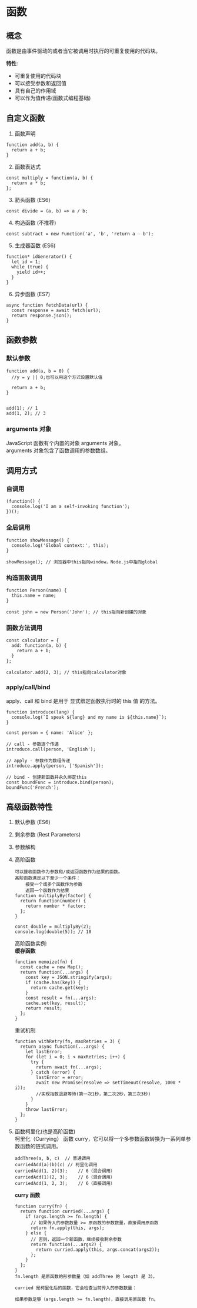 # 函数
## 概念
函数是由事件驱动的或者当它被调用时执行的可重复使用的代码块。

**特性**:
* 可重复使用的代码块
* 可以接受参数和返回值
* 具有自己的作用域
* 可以作为值传递(函数式编程基础)
## 自定义函数
1. 函数声明
```
function add(a, b) {
  return a + b;
}
```
2. 函数表达式
```
const multiply = function(a, b) {
  return a * b;
};
```
3. 箭头函数 (ES6)
```
const divide = (a, b) => a / b;
```
4. 构造函数 (不推荐)
```
const subtract = new Function('a', 'b', 'return a - b');
```
5. 生成器函数 (ES6)
```
function* idGenerator() {
  let id = 1;
  while (true) {
    yield id++;
  }
}
```
6. 异步函数 (ES7)
```
async function fetchData(url) {
  const response = await fetch(url);
  return response.json();
}
```
## 函数参数

### 默认参数
```
function add(a, b = 0) {
  //y = y || 0;也可以用这个方式设置默认值

  return a + b;
}


add(1); // 1
add(1, 2); // 3
```

### arguments 对象
JavaScript 函数有个内置的对象 arguments 对象。  
arguments 对象包含了函数调用的参数数组。  

## 调用方式

### 自调用
```
(function() {
  console.log('I am a self-invoking function');
})();
```

### 全局调用
```
function showMessage() {
  console.log('Global context:', this);
}

showMessage(); // 浏览器中this指向window，Node.js中指向global
```

### 构造函数调用
```
function Person(name) {
  this.name = name;
}

const john = new Person('John'); // this指向新创建的对象
```
### 函数方法调用
```
const calculator = {
  add: function(a, b) {
    return a + b;
  }
};

calculator.add(2, 3); // this指向calculator对象
```
### apply/call/bind
apply、call 和 bind 是用于 显式绑定函数执行时的 this 值 的方法。
```
function introduce(lang) {
  console.log(`I speak ${lang} and my name is ${this.name}`);
}

const person = { name: 'Alice' };

// call - 参数逐个传递
introduce.call(person, 'English'); 

// apply - 参数作为数组传递
introduce.apply(person, ['Spanish']);

// bind - 创建新函数并永久绑定this
const boundFunc = introduce.bind(person);
boundFunc('French');
```
## 高级函数特性
1. 默认参数 (ES6)
2. 剩余参数 (Rest Parameters)
3. 参数解构
4. 高阶函数
    ```
    可以接收函数作为参数和/或返回函数作为结果的函数。
    高阶函数满足以下至少一个条件：
        接受一个或多个函数作为参数
        返回一个函数作为结果
    function multiplyBy(factor) {
      return function(number) {
        return number * factor;
      };
    }

    const double = multiplyBy(2);
    console.log(double(5)); // 10
    ```
    高阶函数实例:   
    **缓存函数**
    ```
    function memoize(fn) {
      const cache = new Map();
      return function(...args) {
        const key = JSON.stringify(args);
        if (cache.has(key)) {
          return cache.get(key);
        }
        const result = fn(...args);
        cache.set(key, result);
        return result;
      };
    }
    ```
    重试机制
    ```
    function withRetry(fn, maxRetries = 3) {
      return async function(...args) {
        let lastError;
        for (let i = 0; i < maxRetries; i++) {
          try {
            return await fn(...args);
          } catch (error) {
            lastError = error;
            await new Promise(resolve => setTimeout(resolve, 1000 * i));
            //实现指数退避等待(第一次1秒，第二次2秒，第三次3秒)
          }
        }
        throw lastError;
      };
    }
    ```


5. 函数柯里化(也是高阶函数)  
    柯里化（Currying） 函数 curry，它可以将一个多参数函数转换为一系列单参数函数的链式调用。
    ```
    addThree(a, b, c)  // 普通调用
    curriedAdd(a)(b)(c) // 柯里化调用
    curriedAdd(1, 2)(3);    // 6（混合调用）
    curriedAdd(1)(2, 3);    // 6（混合调用）
    curriedAdd(1, 2, 3);    // 6（直接调用）
    ```

    **curry 函数**

    ```
    function curry(fn) {
      return function curried(...args) {
        if (args.length >= fn.length) {
          // 如果传入的参数数量 >= 原函数的参数数量，直接调用原函数
          return fn.apply(this, args);
        } else {
          // 否则，返回一个新函数，继续接收剩余参数
          return function(...args2) {
            return curried.apply(this, args.concat(args2));
          };
        }
      };
    }
    fn.length 是原函数的形参数量（如 addThree 的 length 是 3）。

    curried 是柯里化后的函数，它会检查当前传入的参数数量：

    如果参数足够（args.length >= fn.length），直接调用原函数 fn。
    ```

